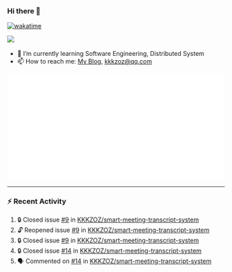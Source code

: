 ### Hi there 👋

[![wakatime](https://wakatime.com/badge/user/3d3cd454-4851-419e-ab98-0f85a4d69dbf.svg)](https://wakatime.com/@3d3cd454-4851-419e-ab98-0f85a4d69dbf)

![](https://komarev.com/ghpvc/?username=kkkzoz&color=green)

- 🌱 I’m currently learning Software Engineering, Distributed System
- 📫 How to reach me: [My Blog](https://blog.kkkzoz.top/), <kkkzoz@qq.com>

![](https://raw.githubusercontent.com/kkkzoz/github-stats/actions_branch/generated_images/languages.svg)

---

### :zap: Recent Activity

<!--START_SECTION:activity-->
1. 🔒 Closed issue [#9](https://github.com/KKKZOZ/smart-meeting-transcript-system/issues/9) in [KKKZOZ/smart-meeting-transcript-system](https://github.com/KKKZOZ/smart-meeting-transcript-system)
2. 🔓 Reopened issue [#9](https://github.com/KKKZOZ/smart-meeting-transcript-system/issues/9) in [KKKZOZ/smart-meeting-transcript-system](https://github.com/KKKZOZ/smart-meeting-transcript-system)
3. 🔒 Closed issue [#9](https://github.com/KKKZOZ/smart-meeting-transcript-system/issues/9) in [KKKZOZ/smart-meeting-transcript-system](https://github.com/KKKZOZ/smart-meeting-transcript-system)
4. 🔒 Closed issue [#14](https://github.com/KKKZOZ/smart-meeting-transcript-system/issues/14) in [KKKZOZ/smart-meeting-transcript-system](https://github.com/KKKZOZ/smart-meeting-transcript-system)
5. 🗣 Commented on [#14](https://github.com/KKKZOZ/smart-meeting-transcript-system/issues/14#issuecomment-2563444995) in [KKKZOZ/smart-meeting-transcript-system](https://github.com/KKKZOZ/smart-meeting-transcript-system)
<!--END_SECTION:activity-->

<!--
**KKKZOZ/KKKZOZ** is a ✨ _special_ ✨ repository because its `README.md` (this file) appears on your GitHub profile.

Here are some ideas to get you started:

- 🔭 I’m currently working on ...
- 🌱 I’m currently learning ...
- 👯 I’m looking to collaborate on ...
- 🤔 I’m looking for help with ...
- 💬 Ask me about ...
- 📫 How to reach me: ...
- 😄 Pronouns: ...
- ⚡ Fun fact: ...
-->
